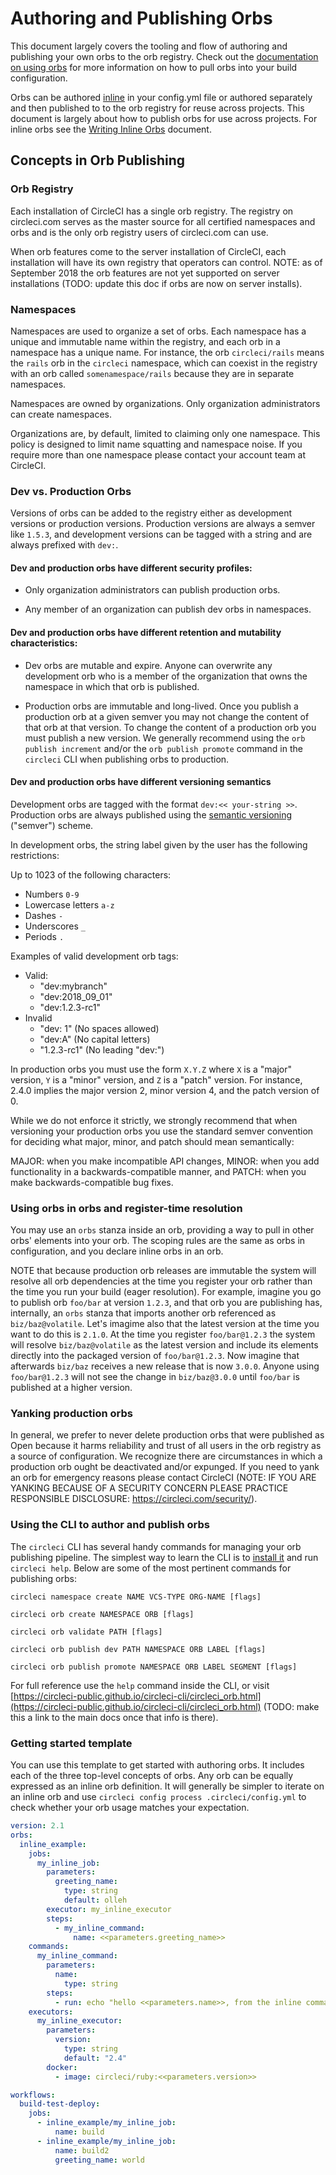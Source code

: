 # Authoring and Publishing Orbs
This document largely covers the tooling and flow of authoring and publishing your own orbs to the orb registry. Check out the [documentation on using orbs](using-orbs.md) for more information on how to pull orbs into your build configuration.

Orbs can be authored [inline](inline-orbs.md) in your config.yml file or authored separately and then published to to the orb registry for reuse across projects. This document is largely about how to publish orbs for use across projects. For inline orbs see the [Writing Inline Orbs](inline-orbs.md) document.

## Concepts in Orb Publishing

### Orb Registry
Each installation of CircleCI has a single orb registry. The registry on circleci.com serves as the master source for all certified namespaces and orbs and is the only orb registry users of circleci.com can use.

When orb features come to the server installation of CircleCI, each installation will have its own registry that operators can control. NOTE: as of September 2018 the orb features are not yet supported on server installations (TODO: update this doc if orbs are now on server installs).

### Namespaces
Namespaces are used to organize a set of orbs. Each namespace has a unique and immutable name within the registry, and each orb in a namespace has a unique name. For instance, the orb `circleci/rails` means the `rails` orb in the `circleci` namespace, which can coexist in the registry with an orb called `somenamespace/rails` because they are in separate namespaces. 

Namespaces are owned by organizations. Only organization administrators can create namespaces.

Organizations are, by default, limited to claiming only one namespace. This policy is designed to limit name squatting and namespace noise. If you require more than one namespace please contact your account team at CircleCI.

### Dev vs. Production Orbs
Versions of orbs can be added to the registry either as development versions or production versions. Production versions are always a semver like `1.5.3`, and development versions can be tagged with a string and are always prefixed with `dev:`.

#### Dev and production orbs have different security profiles:

* Only organization administrators can publish production orbs. 

* Any member of an organization can publish dev orbs in namespaces.

#### Dev and production orbs have different retention and mutability characteristics:

* Dev orbs are mutable and expire. Anyone can overwrite any development orb who is a member of the organization that owns the namespace in which that orb is published.

* Production orbs are immutable and long-lived. Once you publish a production orb at a given semver you may not change the content of that orb at that version. To change the content of a production orb you must publish a new version. We generally recommend using the `orb publish increment` and/or the `orb publish promote` command in the `circleci` CLI when publishing orbs to production.

#### Dev and production orbs have different versioning semantics
Development orbs are tagged with the format `dev:<< your-string >>`. Production orbs are always published using the [semantic versioning](https://semver.org/) ("semver") scheme.

In development orbs, the string label given by the user has the following restrictions:

Up to 1023 of the following characters:
  - Numbers `0-9`
  - Lowercase letters `a-z`
  - Dashes `-`
  - Underscores `_`
  - Periods `.`

Examples of valid development orb tags:
- Valid:
  - "dev:mybranch"
  - "dev:2018_09_01"
  - "dev:1.2.3-rc1"
- Invalid
  - "dev: 1" (No spaces allowed)
  - "dev:A" (No capital letters)
  - "1.2.3-rc1" (No leading "dev:")

In production orbs you must use the form `X.Y.Z` where `X` is a "major" version, `Y` is a "minor" version, and `Z` is a "patch" version. For instance, 2.4.0 implies the major version 2, minor version 4, and the patch version of 0. 

While we do not enforce it strictly, we strongly recommend that when versioning your production orbs you use the standard semver convention for deciding what major, minor, and patch should mean semantically:

MAJOR: when you make incompatible API changes,
MINOR: when you add functionality in a backwards-compatible manner, and
PATCH: when you make backwards-compatible bug fixes.

### Using orbs in orbs and register-time resolution
You may use an `orbs` stanza inside an orb, providing a way to pull in other orbs' elements into your orb. The scoping rules are the same as orbs in configuration, and you declare inline orbs in an orb.

NOTE that because production orb releases are immutable the system will resolve all orb dependencies at the time you register your orb rather than the time you run your build (eager resolution). For example, imagine you go to publish orb `foo/bar` at version `1.2.3`, and that orb you are publishing has, internally, an `orbs` stanza that imports another orb referenced as `biz/baz@volatile`. Let's imagime also that the latest version at the time you want to do this is `2.1.0`. At the time you register `foo/bar@1.2.3` the system will resolve `biz/baz@volatile` as the latest version and include its elements directly into the packaged version of `foo/bar@1.2.3`. Now imagine that afterwards `biz/baz` receives a new release that is now `3.0.0`. Anyone using `foo/bar@1.2.3` will not see the change in `biz/baz@3.0.0` until `foo/bar` is published at a higher version. 

### Yanking production orbs

In general, we prefer to never delete production orbs that were published as Open because it harms reliability and trust of all users in the orb registry as a source of configuration. We recognize there are circumstances in which a production orb ought be deactivated and/or expunged. If you need to yank an orb for emergency reasons please contact CircleCI (NOTE: IF YOU ARE YANKING BECAUSE OF A SECURITY CONCERN PLEASE PRACTICE RESPONSIBLE DISCLOSURE: https://circleci.com/security/).

### Using the CLI to author and publish orbs
The `circleci` CLI has several handy commands for managing your orb publishing pipeline. The simplest way to learn the CLI is to [install it](https://circleci.com/docs/2.0/local-cli/#installing-the-circleci-public-cli-from-scratch-on-macos-and-linux-distros) and run `circleci help`. Below are some of the most pertinent commands for publishing orbs:

`circleci namespace create NAME VCS-TYPE ORG-NAME [flags]`

`circleci orb create NAMESPACE ORB [flags]`

`circleci orb validate PATH [flags]`

`circleci orb publish dev PATH NAMESPACE ORB LABEL [flags]`

`circleci orb publish promote NAMESPACE ORB LABEL SEGMENT [flags]`

For full reference use the `help` command inside the CLI, or visit [https://circleci-public.github.io/circleci-cli/circleci_orb.html](https://circleci-public.github.io/circleci-cli/circleci_orb.html) (TODO: make this a link to the main docs once that info is there).

### Getting started template

You can use this template to get started with authoring orbs. It includes each of the three top-level concepts of orbs.  Any orb can be equally expressed as an inline orb definition.  It will generally be simpler to iterate on an inline orb and use `circleci config process .circleci/config.yml` to check whether your orb usage matches your expectation.


```yaml
version: 2.1
orbs:
  inline_example:
    jobs:
      my_inline_job:
        parameters:
          greeting_name:
            type: string
            default: olleh
        executor: my_inline_executor
        steps:
          - my_inline_command:
              name: <<parameters.greeting_name>>
    commands:
      my_inline_command:
        parameters:
          name:
            type: string
        steps:
          - run: echo "hello <<parameters.name>>, from the inline command"
    executors:
      my_inline_executor:
        parameters:
          version:
            type: string
            default: "2.4"
        docker:
          - image: circleci/ruby:<<parameters.version>>

workflows:
  build-test-deploy:
    jobs:
      - inline_example/my_inline_job:
          name: build
      - inline_example/my_inline_job:
          name: build2
          greeting_name: world

```

